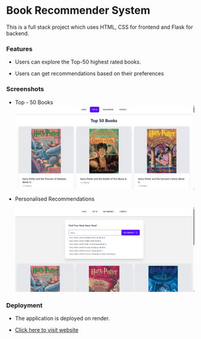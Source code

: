 # Book Recommender System

This is a full stack project which uses HTML, CSS for frontend and Flask for backend.

### Features
- Users can explore the Top-50 highest rated books.

- Users can get recommendations based on their preferences

### Screenshots
- Top - 50 Books
    ![top-50](screenshots/image.png)
- Personalised Recommendations

    ![recommendations](screenshots/image-1.png)

### Deployment 
- The application is deployed on render.

- [Click here to visit website ](https://book-recommender-beq8.onrender.com)
